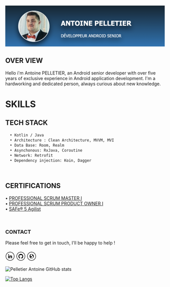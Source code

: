 <img src="https://raw.githubusercontent.com/pelletierantoine/pelletierantoine/master/content/pelletierantoine.png"></h2>

## OVER VIEW

Hello i'm Antoine PELLETIER, an Android senior developer with over five years of exclusive experience in Android application development.
I'm a hardworking and dedicated person, always curious about new knowledge.


# SKILLS

 ## TECH STACK
  
      • Kotlin / Java
      • Architecture : Clean Architecture, MVVM, MVI
      • Data Base: Room, Realm
      • Asynchonous: RxJava, Coroutine
      • Network: Retrofit
      • Dependency injection: Koin, Dagger
      
<br/>

 ## CERTIFICATIONS

• <a href="https://www.scrum.org/professional-scrum-certifications/professional-scrum-master-assessments" target="_blank">PROFESSIONAL SCRUM MASTER I</a>\
• <a href="https://www.scrum.org/professional-scrum-product-owner-certifications" target="_blank">PROFESSIONAL SCRUM PRODUCT OWNER I</a>\
• <a href="https://www.credly.com/badges/f08bb0bb-9444-4379-b98d-6f1ba0868213?source=linked_in_profile" target="_blank">SAFe® 5 Agilist</a>

<br/>

### CONTACT

Please feel free to get in touch, I'll be happy to help ! 

####

<a href="https://www.linkedin.com/in/antoine-pelletier-4b8297110/" target="_blank"><img src="https://raw.githubusercontent.com/pelletierantoine/pelletierantoine/master/content/in.png" alt="LinkedIn" width="30"></a>
<a href="https://github.com/pelletierantoine" target="_blank"><img src="https://raw.githubusercontent.com/pelletierantoine/pelletierantoine/master/content/git.png" alt="GitHub" width="30"></a>
<a href="https://github.com/pelletierantoine" target="_blank"><img src="https://raw.githubusercontent.com/pelletierantoine/pelletierantoine/master/content/www.png" alt="Website" width="30"></a>


![Pelletier Antoine GitHub stats](https://github-readme-stats.vercel.app/api?username=pelletierantoine&show_icons=true&theme=tokyonight)

[![Top Langs](https://github-readme-stats.vercel.app/api/top-langs/?username=pelletierantoine&theme=tokyonight)](https://github.com/anuraghazra/github-readme-stats)



